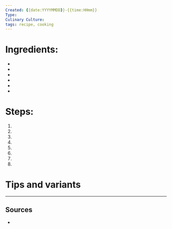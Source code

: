 ```yaml
---
Created: {{date:YYYYMMDD}}-{{time:HHmm}}
Type:
Culinary Culture:
tags: recipe, cooking
---
```


# Ingredients:

* 
* 
* 
* 
* 
* 


# Steps:

1. 
2. 
3. 
4. 
5. 
6. 
7. 
8. 

# Tips and variants

---
## Sources
* 
